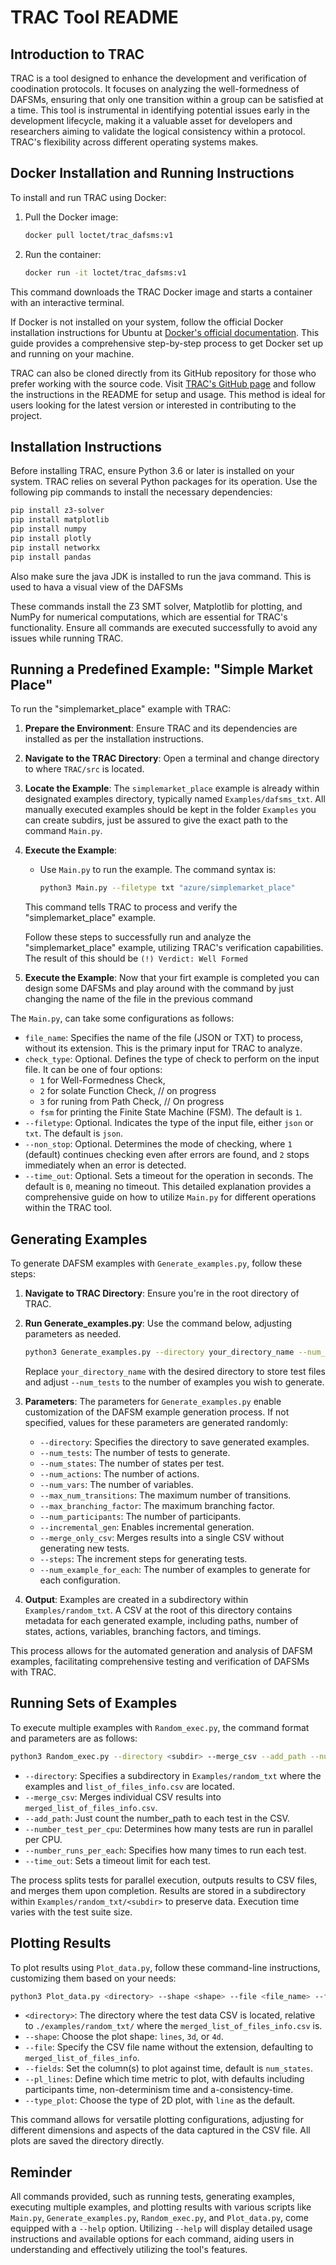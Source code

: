# TRAC Tool README

## Introduction to TRAC

TRAC is a tool designed to enhance the development and verification of coodination protocols. It focuses on analyzing the well-formedness of DAFSMs, ensuring that only one transition within a group can be satisfied at a time. This tool is instrumental in identifying potential issues early in the development lifecycle, making it a valuable asset for developers and researchers aiming to validate the logical consistency within a protocol. TRAC's flexibility across different operating systems makes.

## Docker Installation and Running Instructions

To install and run TRAC using Docker:

1. Pull the Docker image:
   ```bash
   docker pull loctet/trac_dafsms:v1
   ```
2. Run the container:
   ```bash
   docker run -it loctet/trac_dafsms:v1 
   ```
This command downloads the TRAC Docker image and starts a container with an interactive terminal. 

If Docker is not installed on your system, follow the official Docker installation instructions for Ubuntu at [Docker's official documentation](https://docs.docker.com/engine/install/ubuntu/). This guide provides a comprehensive step-by-step process to get Docker set up and running on your machine.

TRAC can also be cloned directly from its GitHub repository for those who prefer working with the source code. Visit [TRAC's GitHub page](https://github.com/loctet/TRAC) and follow the instructions in the README for setup and usage. This method is ideal for users looking for the latest version or interested in contributing to the project.

## Installation Instructions

Before installing TRAC, ensure Python 3.6 or later is installed on your system. TRAC relies on several Python packages for its operation. Use the following pip commands to install the necessary dependencies:

```bash
pip install z3-solver
pip install matplotlib
pip install numpy
pip install plotly
pip install networkx
pip install pandas 
```
Also make sure the java JDK is installed to run the java command. This is used to hava a visual view of the DAFSMs

These commands install the Z3 SMT solver, Matplotlib for plotting, and NumPy for numerical computations, which are essential for TRAC's functionality. Ensure all commands are executed successfully to avoid any issues while running TRAC.

## Running a Predefined Example: "Simple Market Place"

To run the "simplemarket_place" example with TRAC:

1. **Prepare the Environment**: Ensure TRAC and its dependencies are installed as per the installation instructions.
2. **Navigate to the TRAC Directory**: Open a terminal and change directory to where `TRAC/src` is located.
3. **Locate the Example**: The `simplemarket_place` example is already within designated examples directory, typically named `Examples/dafsms_txt`. All manually executed examples should be kept in the folder `Examples` you can create subdirs, just be assured to give the exact path to the command `Main.py`.
4. **Execute the Example**:
   - Use `Main.py` to run the example. The command syntax is:
     ```bash
     python3 Main.py --filetype txt "azure/simplemarket_place"
     ```
   This command tells TRAC to process and verify the "simplemarket_place" example.

    Follow these steps to successfully run and analyze the "simplemarket_place" example, utilizing TRAC's verification capabilities.
    The result of this should be `(!) Verdict: Well Formed`
5. **Execute the Example**:
    Now that your firt example is completed you can design some DAFSMs and play around with the command by just changing the name of the file in the previous command 

The `Main.py`, can take some configurations as follows:

- `file_name`: Specifies the name of the file (JSON or TXT) to process, without its extension. This is the primary input for TRAC to analyze.
- `check_type`: Optional. Defines the type of check to perform on the input file. It can be one of four options:
  - `1` for Well-Formedness Check,
  - `2` for solate Function Check, // on progress
  - `3` for runing from Path Check, // On progress
  - `fsm` for printing the Finite State Machine (FSM). The default is `1`.
- `--filetype`: Optional. Indicates the type of the input file, either `json` or `txt`. The default is `json`.
- `--non_stop`: Optional. Determines the mode of checking, where `1` (default) continues checking even after errors are found, and `2` stops immediately when an error is detected.
- `--time_out`: Optional. Sets a timeout for the operation in seconds. The default is `0`, meaning no timeout.
This detailed explanation provides a comprehensive guide on how to utilize `Main.py` for different operations within the TRAC tool.

## Generating Examples
To generate DAFSM examples with `Generate_examples.py`, follow these steps:

1. **Navigate to TRAC Directory**: Ensure you're in the root directory of TRAC.
2. **Run Generate_examples.py**: Use the command below, adjusting parameters as needed.
   ```bash
   python3 Generate_examples.py --directory your_directory_name --num_tests 100
   ```
   Replace `your_directory_name` with the desired directory to store test files and adjust `--num_tests` to the number of examples you wish to generate.

3. **Parameters**:
    The parameters for `Generate_examples.py` enable customization of the DAFSM example generation process. If not specified, values for these parameters are generated randomly:

    - `--directory`: Specifies the directory to save generated examples.
    - `--num_tests`: The number of tests to generate.
    - `--num_states`: The number of states per test.
    - `--num_actions`: The number of actions.
    - `--num_vars`: The number of variables.
    - `--max_num_transitions`: The maximum number of transitions.
    - `--max_branching_factor`: The maximum branching factor.
    - `--num_participants`: The number of participants.
    - `--incremental_gen`: Enables incremental generation.
    - `--merge_only_csv`: Merges results into a single CSV without generating new tests.
    - `--steps`: The increment steps for generating tests.
    - `--num_example_for_each`: The number of examples to generate for each configuration.

4. **Output**: Examples are created in a subdirectory within `Examples/random_txt`. A CSV at the root of this directory contains metadata for each generated example, including paths, number of states, actions, variables, branching factors, and timings.

This process allows for the automated generation and analysis of DAFSM examples, facilitating comprehensive testing and verification of DAFSMs with TRAC.


## Running Sets of Examples

To execute multiple examples with `Random_exec.py`, the command format and parameters are as follows:
```bash
python3 Random_exec.py --directory <subdir> --merge_csv --add_path --number_test_per_cpu <num> --number_runs_per_each <runs> --time_out <nanoseconds>
```

- `--directory`: Specifies a subdirectory in `Examples/random_txt` where the examples and `list_of_files_info.csv` are located.
- `--merge_csv`: Merges individual CSV results into `merged_list_of_files_info.csv`.
- `--add_path`: Just count the number_path to each test in the CSV.
- `--number_test_per_cpu`: Determines how many tests are run in parallel per CPU.
- `--number_runs_per_each`: Specifies how many times to run each test.
- `--time_out`: Sets a timeout limit for each test.

The process splits tests for parallel execution, outputs results to CSV files, and merges them upon completion. Results are stored in a subdirectory within `Examples/random_txt/<subdir>` to preserve data. Execution time varies with the test suite size.

## Plotting Results

To plot results using `Plot_data.py`, follow these command-line instructions, customizing them based on your needs:

```bash
python3 Plot_data.py <directory> --shape <shape> --file <file_name> --fields <fields_to_plot> --pl_lines <lines_to_plot> --type_plot <plot_type>
```

- `<directory>`: The directory where the test data CSV is located, relative to `./examples/random_txt/` where the `merged_list_of_files_info.csv` is.
- `--shape`: Choose the plot shape: `lines`, `3d`, or `4d`.
- `--file`: Specify the CSV file name without the extension, defaulting to `merged_list_of_files_info`.
- `--fields`: Set the column(s) to plot against time, default is `num_states`.
- `--pl_lines`: Define which time metric to plot, with defaults including participants time, non-determinism time and a-consistency-time.
- `--type_plot`: Choose the type of 2D plot, with `line` as the default.

This command allows for versatile plotting configurations, adjusting for different dimensions and aspects of the data captured in the CSV file. All plots are saved the directory directly.

## Reminder

All commands provided, such as running tests, generating examples, executing multiple examples, and plotting results with various scripts like `Main.py`, `Generate_examples.py`, `Random_exec.py`, and `Plot_data.py`, come equipped with a `--help` option. Utilizing `--help` will display detailed usage instructions and available options for each command, aiding users in understanding and effectively utilizing the tool's features.